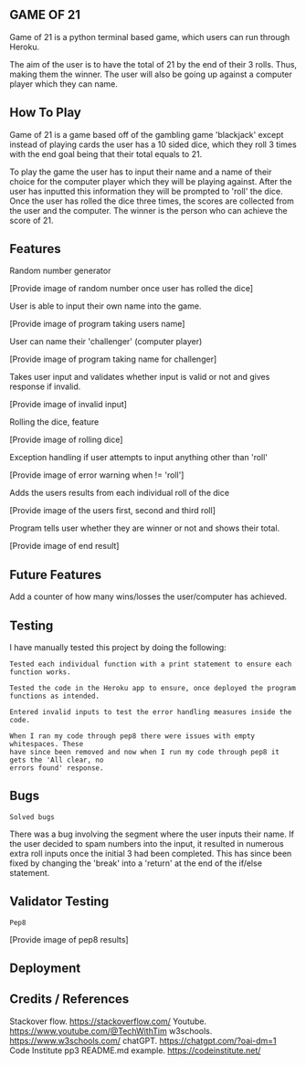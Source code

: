 ## GAME OF 21

Game of 21 is a python terminal based game, which users can run through Heroku.

The aim of the user is to have the total of 21 by the end of their 3 rolls. Thus, making them the winner. The user will also be going up against a computer player which they can name.

## How To Play

Game of 21 is a game based off of the gambling game 'blackjack' except instead of playing cards the user has a 10 sided dice, which they roll 3 times with the end goal being that 
their total equals to 21. 

To play the game the user has to input their name and a name of their choice for the computer
player which they will be playing against. After the user has inputted this information they will be prompted to 'roll' the dice. Once the user has rolled the dice three times, the scores are collected from the user and the computer. The winner is the person who can achieve the score of 21. 

## Features

Random number generator

 [Provide image of random number once user has rolled the dice]

User is able to input their own name into the game.

[Provide image of program taking users name]

User can name their 'challenger' (computer player)

[Provide image of program taking name for challenger]

Takes user input and validates whether input is valid or not and gives response if invalid.

[Provide image of invalid input]

Rolling the dice, feature

[Provide image of rolling dice]

Exception handling if user attempts to input anything other than 'roll'

[Provide image of error warning when != 'roll']

Adds the users results from each individual roll of the dice

[Provide image of the users first, second and third roll]

Program tells user whether they are winner or not and shows their total.

[Provide image of end result]

## Future Features

Add a counter of how many wins/losses the user/computer has achieved.

## Testing

I have manually tested this project by doing the following:

    Tested each individual function with a print statement to ensure each function works.

    Tested the code in the Heroku app to ensure, once deployed the program functions as intended.

    Entered invalid inputs to test the error handling measures inside the code.

    When I ran my code through pep8 there were issues with empty whitespaces. These 
    have since been removed and now when I run my code through pep8 it gets the 'All clear, no
    errors found' response. 



## Bugs

    Solved bugs

   There was a bug involving the segment where the user inputs their name.
   If the user decided to spam numbers into the input, it resulted in numerous
   extra roll inputs once the initial 3 had been completed. This has since been
   fixed by changing the 'break' into a 'return' at the end of the if/else statement.

## Validator Testing

    Pep8

[Provide image of pep8 results]    

## Deployment




## Credits / References

Stackover flow. https://stackoverflow.com/
Youtube. https://www.youtube.com/@TechWithTim
w3schools. https://www.w3schools.com/
chatGPT. https://chatgpt.com/?oai-dm=1
Code Institute pp3 README.md example. https://codeinstitute.net/